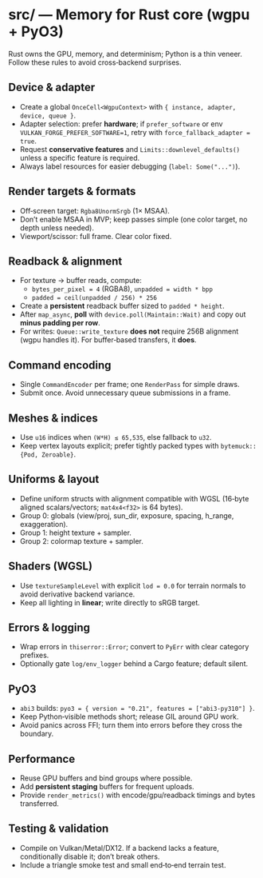# src/ — Memory for Rust core (wgpu + PyO3)

Rust owns the GPU, memory, and determinism; Python is a thin veneer. Follow these rules to avoid cross‑backend surprises.

## Device & adapter
- Create a global `OnceCell<WgpuContext>` with `{ instance, adapter, device, queue }`.
- Adapter selection: prefer **hardware**; if `prefer_software` or env `VULKAN_FORGE_PREFER_SOFTWARE=1`, retry with `force_fallback_adapter = true`.
- Request **conservative features** and `Limits::downlevel_defaults()` unless a specific feature is required.
- Always label resources for easier debugging (`label: Some("...")`).

## Render targets & formats
- Off‑screen target: `Rgba8UnormSrgb` (1× MSAA).
- Don’t enable MSAA in MVP; keep passes simple (one color target, no depth unless needed).
- Viewport/scissor: full frame. Clear color fixed.

## Readback & alignment
- For texture → buffer reads, compute:
  - `bytes_per_pixel = 4` (RGBA8), `unpadded = width * bpp`
  - `padded = ceil(unpadded / 256) * 256`
- Create a **persistent** readback buffer sized to `padded * height`.
- After `map_async`, **poll** with `device.poll(Maintain::Wait)` and copy out **minus padding per row**.
- For writes: `Queue::write_texture` **does not** require 256B alignment (wgpu handles it). For buffer‑based transfers, it **does**.

## Command encoding
- Single `CommandEncoder` per frame; one `RenderPass` for simple draws.
- Submit once. Avoid unnecessary queue submissions in a frame.

## Meshes & indices
- Use `u16` indices when `(W*H) ≤ 65,535`, else fallback to `u32`.
- Keep vertex layouts explicit; prefer tightly packed types with `bytemuck::{Pod, Zeroable}`.

## Uniforms & layout
- Define uniform structs with alignment compatible with WGSL (16‑byte aligned scalars/vectors; `mat4x4<f32>` is 64 bytes).
- Group 0: globals (view/proj, sun_dir, exposure, spacing, h_range, exaggeration).
- Group 1: height texture + sampler.
- Group 2: colormap texture + sampler.

## Shaders (WGSL)
- Use `textureSampleLevel` with explicit `lod = 0.0` for terrain normals to avoid derivative backend variance.
- Keep all lighting in **linear**; write directly to sRGB target.

## Errors & logging
- Wrap errors in `thiserror::Error`; convert to `PyErr` with clear category prefixes.
- Optionally gate `log/env_logger` behind a Cargo feature; default silent.

## PyO3
- `abi3` builds: `pyo3 = { version = "0.21", features = ["abi3-py310"] }`.
- Keep Python‑visible methods short; release GIL around GPU work.
- Avoid panics across FFI; turn them into errors before they cross the boundary.

## Performance
- Reuse GPU buffers and bind groups where possible.
- Add **persistent staging** buffers for frequent uploads.
- Provide `render_metrics()` with encode/gpu/readback timings and bytes transferred.

## Testing & validation
- Compile on Vulkan/Metal/DX12. If a backend lacks a feature, conditionally disable it; don’t break others.
- Include a triangle smoke test and small end‑to‑end terrain test.
